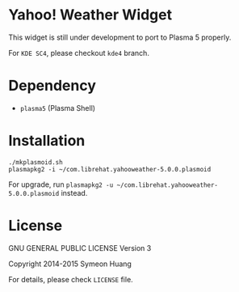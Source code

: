 Yahoo! Weather Widget
====

This widget is still under development to port to Plasma 5 properly.

For `KDE SC4`, please checkout `kde4` branch.

Dependency
=====

- `plasma5` (Plasma Shell)

Installation
=====

```
./mkplasmoid.sh
plasmapkg2 -i ~/com.librehat.yahooweather-5.0.0.plasmoid
```

For upgrade, run `plasmapkg2 -u ~/com.librehat.yahooweather-5.0.0.plasmoid` instead.

License
=====

GNU GENERAL PUBLIC LICENSE Version 3

Copyright 2014-2015 Symeon Huang

For details, please check `LICENSE` file.
